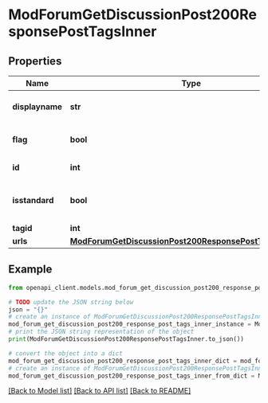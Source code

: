 # ModForumGetDiscussionPost200ResponsePostTagsInner


## Properties

Name | Type | Description | Notes
------------ | ------------- | ------------- | -------------
**displayname** | **str** | The display name of the tag | [optional] 
**flag** | **bool** | Wehther this tag is flagged | [optional] 
**id** | **int** | The ID of the Tag | [optional] 
**isstandard** | **bool** | Whether this is a standard tag | [optional] 
**tagid** | **int** | The tagid | [optional] 
**urls** | [**ModForumGetDiscussionPost200ResponsePostTagsInnerUrls**](ModForumGetDiscussionPost200ResponsePostTagsInnerUrls.md) |  | [optional] 

## Example

```python
from openapi_client.models.mod_forum_get_discussion_post200_response_post_tags_inner import ModForumGetDiscussionPost200ResponsePostTagsInner

# TODO update the JSON string below
json = "{}"
# create an instance of ModForumGetDiscussionPost200ResponsePostTagsInner from a JSON string
mod_forum_get_discussion_post200_response_post_tags_inner_instance = ModForumGetDiscussionPost200ResponsePostTagsInner.from_json(json)
# print the JSON string representation of the object
print(ModForumGetDiscussionPost200ResponsePostTagsInner.to_json())

# convert the object into a dict
mod_forum_get_discussion_post200_response_post_tags_inner_dict = mod_forum_get_discussion_post200_response_post_tags_inner_instance.to_dict()
# create an instance of ModForumGetDiscussionPost200ResponsePostTagsInner from a dict
mod_forum_get_discussion_post200_response_post_tags_inner_from_dict = ModForumGetDiscussionPost200ResponsePostTagsInner.from_dict(mod_forum_get_discussion_post200_response_post_tags_inner_dict)
```
[[Back to Model list]](../README.md#documentation-for-models) [[Back to API list]](../README.md#documentation-for-api-endpoints) [[Back to README]](../README.md)



